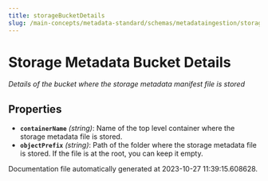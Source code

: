 ```yaml
---
title: storageBucketDetails
slug: /main-concepts/metadata-standard/schemas/metadataingestion/storage/storagebucketdetails
---
```


# Storage Metadata Bucket Details

*Details of the bucket where the storage metadata manifest file is stored*

## Properties

- **`containerName`** *(string)*: Name of the top level container where the storage metadata file is stored.
- **`objectPrefix`** *(string)*: Path of the folder where the storage metadata file is stored. If the file is at the root, you can keep it empty.


Documentation file automatically generated at 2023-10-27 11:39:15.608628.
